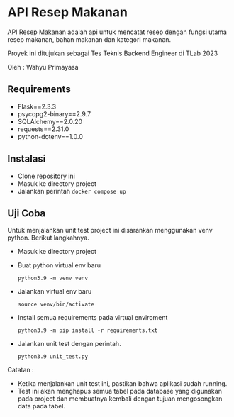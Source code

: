 # API Resep Makanan
API Resep Makanan adalah api untuk mencatat resep dengan fungsi utama resep makanan, bahan makanan dan kategori makanan.

Proyek ini ditujukan sebagai Tes Teknis Backend Engineer di TLab 2023

Oleh : Wahyu Primayasa

## Requirements
- Flask==2.3.3
- psycopg2-binary==2.9.7
- SQLAlchemy==2.0.20
- requests==2.31.0
- python-dotenv==1.0.0

## Instalasi
- Clone repository ini
- Masuk ke directory project
- Jalankan perintah
```docker compose up```

## Uji Coba
Untuk menjalankan unit test project ini disarankan menggunakan venv python. Berikut langkahnya.
- Masuk ke directory project
- Buat python virtual env baru

    ```python3.9 -m venv venv```

- Jalankan virtual env baru

    ```source venv/bin/activate```

- Install semua requirements pada virtual enviroment

    ```python3.9 -m pip install -r requirements.txt```

- Jalankan unit test dengan perintah.

    ```python3.9 unit_test.py```

Catatan : 
- Ketika menjalankan unit test ini, pastikan bahwa aplikasi sudah running.
- Test ini akan menghapus semua tabel pada database yang digunakan pada project dan membuatnya kembali dengan tujuan mengosongkan data pada tabel.

